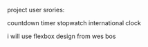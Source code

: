 project user srories:

countdown
timer
stopwatch
international clock


i will use flexbox design from wes bos
